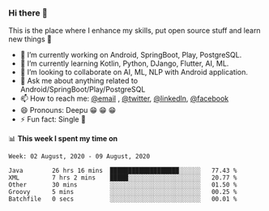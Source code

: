 ### Hi there 👋
This is the place where I enhance my skills, put open source stuff and learn new things :rofl:

- 🔭 I’m currently working on Android, SpringBoot, Play, PostgreSQL. 
- 🌱 I’m currently learning Kotlin, Python, DJango, Flutter, AI, ML.
- 👯 I’m looking to collaborate on AI, ML, NLP with Android application.
- 💬 Ask me about anything related to Android/SpringBoot/Play/PostgreSQL
- 📫 How to reach me: [@email](deepakgupta7403@gmail.com) , [@twitter](https://twitter.com/deepakgupta7403), [@linkedln](https://in.linkedin.com/in/deepak-gupta-23b3b1113), [@facebook](https://facebook.com/deepakgupta7403)
- 😄 Pronouns: Deepu :grin: :grin: :grin:
- ⚡ Fun fact: Single :grimacing:

📊 **This week I spent my time on**

<!--START_SECTION:waka-->
```text
Week: 02 August, 2020 - 09 August, 2020

Java        26 hrs 16 mins  ███████████████████░░░░░░   77.43 % 
XML         7 hrs 2 mins    █████░░░░░░░░░░░░░░░░░░░░   20.77 % 
Other       30 mins         ░░░░░░░░░░░░░░░░░░░░░░░░░   01.50 % 
Groovy      5 mins          ░░░░░░░░░░░░░░░░░░░░░░░░░   00.25 % 
Batchfile   0 secs          ░░░░░░░░░░░░░░░░░░░░░░░░░   00.01 %
```
<!--END_SECTION:waka-->
